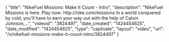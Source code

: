 {
    "title": "NikeFuel Missions: Make It Count - Intro",
    "description": "NikeFuel Missions is here. Play now: http:\/\/nike.com\/missions In a world conquered by cold, you'll have to earn your way out with the help of Calvin Johnson,...",
    "videoid": "3824497",
    "date_created": "1424454625",
    "date_modified": "1424454625",
    "type": "captivate",
    "layout": "video",
    "url": "\/v\/nikefuel-missions-make-it-count-intro\/3824497"
}